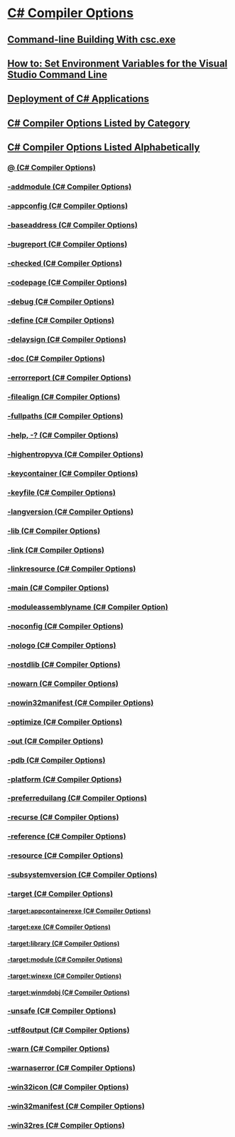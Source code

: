 # [C# Compiler Options](index.md)
## [Command-line Building With csc.exe](command-line-building-with-csc-exe.md)
## [How to: Set Environment Variables for the Visual Studio Command Line](how-to-set-environment-variables-for-the-visual-studio-command-line.md)
## [Deployment of C# Applications](app-deployment.md)
## [C# Compiler Options Listed by Category](listed-by-category.md)
## [C# Compiler Options Listed Alphabetically](listed-alphabetically.md)
### [@ (C# Compiler Options)](response-file-compiler-option.md)
### [-addmodule (C# Compiler Options)](addmodule-compiler-option.md)
### [-appconfig (C# Compiler Options)](appconfig-compiler-option.md)
### [-baseaddress (C# Compiler Options)](baseaddress-compiler-option.md)
### [-bugreport (C# Compiler Options)](bugreport-compiler-option.md)
### [-checked (C# Compiler Options)](checked-compiler-option.md)
### [-codepage (C# Compiler Options)](codepage-compiler-option.md)
### [-debug (C# Compiler Options)](debug-compiler-option.md)
### [-define (C# Compiler Options)](define-compiler-option.md)
### [-delaysign (C# Compiler Options)](delaysign-compiler-option.md)
### [-doc (C# Compiler Options)](doc-compiler-option.md)
### [-errorreport (C# Compiler Options)](errorreport-compiler-option.md)
### [-filealign (C# Compiler Options)](filealign-compiler-option.md)
### [-fullpaths (C# Compiler Options)](fullpaths-compiler-option.md)
### [-help, -? (C# Compiler Options)](help-compiler-option.md)
### [-highentropyva (C# Compiler Options)](highentropyva-compiler-option.md)
### [-keycontainer (C# Compiler Options)](keycontainer-compiler-option.md)
### [-keyfile (C# Compiler Options)](keyfile-compiler-option.md)
### [-langversion (C# Compiler Options)](langversion-compiler-option.md)
### [-lib (C# Compiler Options)](lib-compiler-option.md)
### [-link (C# Compiler Options)](link-compiler-option.md)
### [-linkresource (C# Compiler Options)](linkresource-compiler-option.md)
### [-main (C# Compiler Options)](main-compiler-option.md)
### [-moduleassemblyname (C# Compiler Option)](moduleassemblyname-compiler-option.md)
### [-noconfig (C# Compiler Options)](noconfig-compiler-option.md)
### [-nologo (C# Compiler Options)](nologo-compiler-option.md)
### [-nostdlib (C# Compiler Options)](nostdlib-compiler-option.md)
### [-nowarn (C# Compiler Options)](nowarn-compiler-option.md)
### [-nowin32manifest (C# Compiler Options)](nowin32manifest-compiler-option.md)
### [-optimize (C# Compiler Options)](optimize-compiler-option.md)
### [-out (C# Compiler Options)](out-compiler-option.md)
### [-pdb (C# Compiler Options)](pdb-compiler-option.md)
### [-platform (C# Compiler Options)](platform-compiler-option.md)
### [-preferreduilang (C# Compiler Options)](preferreduilang-compiler-option.md)
### [-recurse (C# Compiler Options)](recurse-compiler-option.md)
### [-reference (C# Compiler Options)](reference-compiler-option.md)
### [-resource (C# Compiler Options)](resource-compiler-option.md)
### [-subsystemversion (C# Compiler Options)](subsystemversion-compiler-option.md)
### [-target (C# Compiler Options)](target-compiler-option.md)
#### [-target:appcontainerexe (C# Compiler Options)](target-appcontainerexe-compiler-option.md)
#### [-target:exe (C# Compiler Options)](target-exe-compiler-option.md)
#### [-target:library (C# Compiler Options)](target-library-compiler-option.md)
#### [-target:module (C# Compiler Options)](target-module-compiler-option.md)
#### [-target:winexe (C# Compiler Options)](target-winexe-compiler-option.md)
#### [-target:winmdobj (C# Compiler Options)](target-winmdobj-compiler-option.md)
### [-unsafe (C# Compiler Options)](unsafe-compiler-option.md)
### [-utf8output (C# Compiler Options)](utf8output-compiler-option.md)
### [-warn (C# Compiler Options)](warn-compiler-option.md)
### [-warnaserror (C# Compiler Options)](warnaserror-compiler-option.md)
### [-win32icon (C# Compiler Options)](win32icon-compiler-option.md)
### [-win32manifest (C# Compiler Options)](win32manifest-compiler-option.md)
### [-win32res (C# Compiler Options)](win32res-compiler-option.md)
